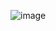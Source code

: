 ![image](https://github.com/n354073200/n354073200/assets/145956915/3a143a5a-1c1b-445d-bb9d-c83321863e9a)
